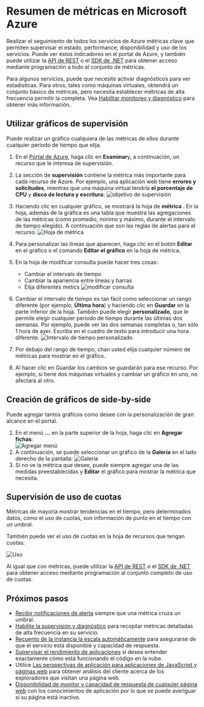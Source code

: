 <properties
    pageTitle="Resumen de métricas en Microsoft Azure | Microsoft Azure"
    description="Aprenda a personalizar gráficos de supervisión en Azure."
    authors="rboucher"
    manager="carolz"
    editor=""
    services="monitoring-and-diagnostics"
    documentationCenter="monitoring-and-diagnostics"/>

<tags
    ms.service="monitoring-and-diagnostics"
    ms.workload="na"
    ms.tgt_pltfrm="na"
    ms.devlang="na"
    ms.topic="article"
    ms.date="09/08/2015"
    ms.author="robb"/>

# <a name="overview-of-metrics-in-microsoft-azure"></a>Resumen de métricas en Microsoft Azure

Realizar el seguimiento de todos los servicios de Azure métricas clave que permiten supervisar el estado, performance, disponibilidad y uso de los servicios. Puede ver estos indicadores en el portal de Azure, y también puede utilizar la [API de REST](https://msdn.microsoft.com/library/azure/dn931930.aspx) o el [SDK de .NET](https://www.nuget.org/packages/Microsoft.Azure.Insights/) para obtener acceso mediante programación a todo el conjunto de métricas.

Para algunos servicios, puede que necesite activar diagnósticos para ver estadísticas. Para otros, tales como máquinas virtuales, obtendrá un conjunto básico de métricas, pero necesita establecer métricas de alta frecuencia permitir la completa. Vea [Habilitar monitoreo y diagnóstico](insights-how-to-use-diagnostics.md) para obtener más información.

## <a name="using-monitoring-charts"></a>Utilizar gráficos de supervisión

Puede realizar un gráfico cualquiera de las métricas de ellos durante cualquier período de tiempo que elija.

1. En el [Portal de Azure](https://portal.azure.com/), haga clic en **Examinar**y, a continuación, un recurso que le interesa de supervisión.

2. La sección de **supervisión** contiene la métrica más importante para cada recurso de Azure. Por ejemplo, una aplicación web tiene **errores y solicitudes**, mientras que una máquina virtual tendría **el porcentaje de CPU** y **disco de lectura y escritura**:  ![objetivo de supervisión](./media/insights-how-to-customize-monitoring/Insights_MonitoringChart.png)

3. Haciendo clic en cualquier gráfico, se mostrará la hoja de **métrica** . En la hoja, además de la gráfica es una tabla que muestra las agregaciones de las métricas (como promedio, mínimo y máximo, durante el intervalo de tiempo elegido). A continuación que son las reglas de alertas para el recurso.
    ![Hoja de métrica](./media/insights-how-to-customize-monitoring/Insights_MetricBlade.png)

4. Para personalizar las líneas que aparecen, haga clic en el botón **Editar** en el gráfico o el comando **Editar el gráfico** en la hoja de métrica.

5. En la hoja de modificar consulta puede hacer tres cosas:
    - Cambiar el intervalo de tiempo
    - Cambiar la apariencia entre líneas y barras
    - Elija diferentes metics ![modificar consulta](./media/insights-how-to-customize-monitoring/Insights_EditQuery.png)

6. Cambiar el intervalo de tiempo es tan fácil como seleccionar un rango diferente (por ejemplo, **Última hora**) y haciendo clic en **Guardar** en la parte inferior de la hoja. También puede elegir **personalizado**, que le permite elegir cualquier período de tiempo durante las últimas dos semanas. Por ejemplo, puede ver las dos semanas completas o, tan sólo 1 hora de ayer. Escriba en el cuadro de texto para introducir una hora diferente.
    ![Intervalo de tiempo personalizado](./media/insights-how-to-customize-monitoring/Insights_CustomTime.png)

7. Por debajo del rango de tiempo, chan usted elija cualquier número de métricas para mostrar en el gráfico.

8. Al hacer clic en Guardar los cambios se guardarán para ese recurso. Por ejemplo, si tiene dos máquinas virtuales y cambiar un gráfico en uno, no afectará al otro.

## <a name="creating-side-by-side-charts"></a>Creación de gráficos de side-by-side

Puede agregar tantos gráficos como desee con la personalización de gran alcance en el portal.

1. En el menú **...** en la parte superior de la hoja, haga clic en **Agregar fichas**:  
    ![Agregar menú](./media/insights-how-to-customize-monitoring/Insights_AddMenu.png)
2. A continuación, se puede seleccionar un gráfico de la **Galería** en el lado derecho de la pantalla:  ![Galería](./media/insights-how-to-customize-monitoring/Insights_Gallery.png)
3. Si no ve la métrica que desee, puede siempre agregar una de las medidas preestablecidas y **Editar** el gráfico para mostrar la métrica que necesita.

## <a name="monitoring-usage-quotas"></a>Supervisión de uso de cuotas

Métricas de mayoría mostrar tendencias en el tiempo, pero determinados datos, como el uso de cuotas, son información de punto en el tiempo con un umbral.

También puede ver el uso de cuotas en la hoja de recursos que tengan cuotas:

![Uso](./media/insights-how-to-customize-monitoring/Insights_UsageChart.png)

Al igual que con métricas, puede utilizar la [API de REST](https://msdn.microsoft.com/library/azure/dn931963.aspx) o el [SDK de .NET](https://www.nuget.org/packages/Microsoft.Azure.Insights/) para obtener acceso mediante programación al conjunto completo de uso de cuotas.

## <a name="next-steps"></a>Próximos pasos

* [Recibir notificaciones de alerta](insights-receive-alert-notifications.md) siempre que una métrica cruza un umbral.
* [Habilite la supervisión y diagnóstico](insights-how-to-use-diagnostics.md) para recopilar métricas detalladas de alta frecuencia en su servicio.
* [Recuento de la instancia la escala automáticamente](insights-how-to-scale.md) para asegurarse de que el servicio está disponible y capacidad de respuesta.
* [Supervisar el rendimiento de aplicaciones](../application-insights/app-insights-azure-web-apps.md) si desea entender exactamente cómo está funcionando el código en la nube.
* Utilice [Las perspectivas de aplicación para aplicaciones de JavaScript y páginas web](../application-insights/app-insights-web-track-usage.md) para obtener análisis del cliente acerca de los exploradores que visitan una página web.
* [Disponibilidad de monitor y capacidad de respuesta de cualquier página web](../application-insights/app-insights-monitor-web-app-availability.md) con los conocimientos de aplicación por lo que se puede averiguar si su página está inactivo.
